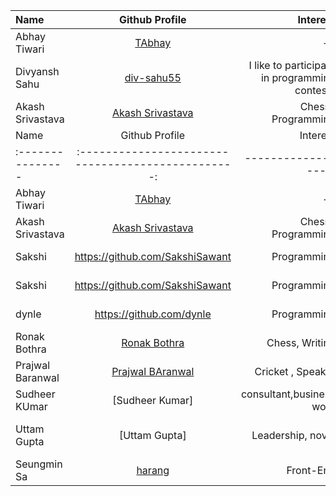 | Name             | Github Profile                         |   Interest             |   Bio      |
| :---             |    :----:                              |          ---:          |      ---:  |
| Abhay Tiwari     | [TAbhay](https://github.com/TAbhay/)   |       --               |   --       |
| Divyansh Sahu              | [div-sahu55](https://github.com/div-sahu55)| I like to participate in programming contests |I like to code|
| Akash Srivastava | [Akash Srivastava](https://github.com/Akashsri3bi) |     Chess , Programming                 |     Age 19 , 5'9  , Indian |
| Name             |                   Github Profile                   |            Interest |                       Bio |
| :--------------- | :------------------------------------------------: | ------------------: | ------------------------: |
| Abhay Tiwari     |        [TAbhay](https://github.com/TAbhay/)        |                  -- |                        -- |
| Akash Srivastava | [Akash Srivastava](https://github.com/Akashsri3bi) | Chess , Programming |     Age 19 , 5'9 , Indian |
| Sakshi           |          https://github.com/SakshiSawant           |         Programming | I am a software developer |
| Sakshi           |          https://github.com/SakshiSawant           |         Programming | I am a software developer |
| dynle            |              https://github.com/dynle              |         Programming |     Studying react native |
| Ronak Bothra     |     [Ronak Bothra](https://github.com/Ronak55)     |      Chess, Writing |         I am a programmer |
| Prajwal Baranwal | [Prajwal BAranwal](https://github.com/Prajwal-Baranwal) | Cricket , Speaker |     Age 20 , 6'2 , Indian |
| Sudheer KUmar    | [Sudheer Kumar] | consultant,business work| skilled, entrepreneurship|
| Uttam Gupta | [Uttam Gupta] | Leadership, novel | content writer, html, web designing|
| Seungmin Sa      | [harang](https://github.com/saseungmin)| Front-End              | Age 26, Republic of Korea |